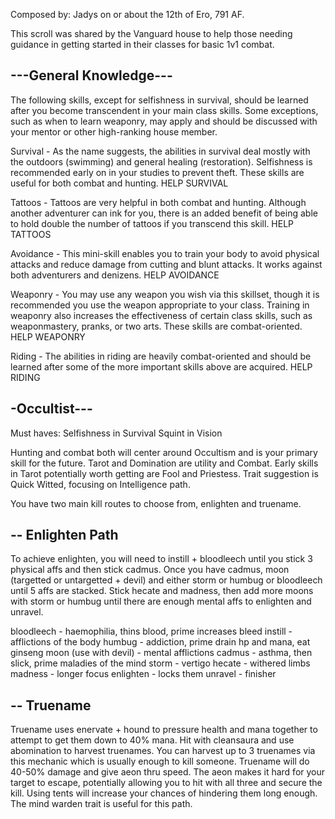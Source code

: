 Composed by: Jadys on or about the 12th of Ero, 791 AF.


This scroll was shared by the Vanguard house to help those needing
guidance in getting started in their classes for basic 1v1 combat.

---General Knowledge---
--------------------------------

The following skills, except for selfishness in survival, should be
learned after you become transcendent in your main class skills. Some
exceptions, such as when to learn weaponry, may apply and should be
discussed with your mentor or other high-ranking house member.

Survival - As the name suggests, the abilities in survival deal mostly
with the outdoors (swimming) and general healing (restoration).
Selfishness is recommended early on in your studies to prevent theft.
These skills are useful for both combat and hunting. HELP SURVIVAL

Tattoos - Tattoos are very helpful in both combat and hunting. Although
another adventurer can ink for you, there is an added benefit of being
able to hold double the number of tattoos if you transcend this skill.
HELP TATTOOS

Avoidance - This mini-skill enables you to train your body to avoid
physical attacks and reduce damage from cutting and blunt attacks. It
works against both adventurers and denizens. HELP AVOIDANCE

Weaponry - You may use any weapon you wish via this skillset, though it
is recommended you use the weapon appropriate to your class. Training in
weaponry also increases the effectiveness of certain class skills, such
as weaponmastery, pranks, or two arts. These skills are combat-oriented.
HELP WEAPONRY

Riding - The abilities in riding are heavily combat-oriented and should
be learned after some of the more important skills above are acquired.
HELP RIDING

-Occultist---
--------------------------------

Must haves:
Selfishness in Survival
Squint in Vision
 
Hunting and combat both will center around Occultism and is your primary
skill for the future. Tarot and Domination are utility and
Combat. Early skills in Tarot potentially worth getting are Fool and
Priestess. Trait suggestion is Quick Witted, focusing on Intelligence
path.

You have two main kill routes to choose from, enlighten and truename.

-- Enlighten Path
--------------------------------------------------------------------
To achieve enlighten, you will need to instill + bloodleech until you
stick 3 physical affs and then stick cadmus. Once you have cadmus, moon
(targetted or untargetted + devil) and either storm or humbug or
bloodleech until 5 affs are stacked. Stick hecate and madness, then add
more moons with storm or humbug until there are enough mental affs to
enlighten and unravel.

bloodleech              - haemophilia, thins blood, prime increases bleed
instill                 - afflictions of the body
humbug                  - addiction, prime drain hp and mana, eat ginseng
moon (use with devil)   - mental afflictions
cadmus                  - asthma, then slick, prime maladies of the mind
storm                   - vertigo
hecate                  - withered limbs
madness                 - longer focus
enlighten               - locks them
unravel                 - finisher

-- Truename
--------------------------------------------------------------------
Truename uses enervate + hound to pressure health and mana together to
attempt to get them down to 40% mana. Hit with cleansaura and use
abomination to harvest truenames. You can harvest up to 3 truenames via
this mechanic which is usually enough to kill someone. Truename will do
40-50% damage and give aeon thru speed. The aeon makes it hard for your
target to escape, potentially allowing you to hit with all three and
secure the kill. Using tents will increase your chances of hindering
them long enough. The mind warden trait is useful for this path.
